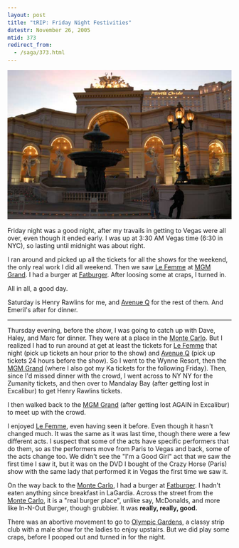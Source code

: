 ```yaml
---
layout: post
title: "tRIP: Friday Night Festivities"
datestr: November 26, 2005
mtid: 373
redirect_from:
  - /saga/373.html
---
```

<img src="/pics/montecarlofacade.jpeg"/>

Friday night was a good night, after my travails in getting to Vegas were all over, even though it ended early.  I was up at 3:30 AM Vegas time (6:30 in NYC), so lasting until midnight was about right.

I ran around and picked up all the tickets for all the shows for the weekend, the only real work I did all weekend.  Then we saw <a href="http://www.mgmgrand.com/pages/entertainment.asp?link=lafemme">Le Femme</a> at <a href="http://www.mgmgrand.com/">MGM Grand</a>.  I had a burger at <a href="http://www.fatburger.net/">Fatburger</a>.  After loosing some at craps, I turned in.

All in all, a good day.

Saturday is Henry Rawlins for me, and <a href="http://www.avenueq.com/">Avenue Q</a> for the rest of them.  And Emeril's after for dinner.
<hr size="1" noshadow>

Thursday evening, before the show, I was going to catch up with Dave, Haley, and Marc for dinner.  They were at a place in the <a href="http://www.montecarlo.com/">Monte Carlo</a>.  But I realized I had to run around at get at least the tickets for <a href="http://www.mgmgrand.com/pages/entertainment.asp?link=lafemme">Le Femme</a> that night (pick up tickets an hour prior to the show) and <a href="http://www.avenueq.com/">Avenue Q</a> (pick up tickets 24 hours before the show).  So I went to the Wynne Resort, then the <a href="http://www.mgmgrand.com/">MGM Grand</a> (where I also got my Ka tickets for the following Friday).  Then, since I'd missed dinner with the crowd, I went across to NY NY for the Zumanity tickets, and then over to Mandalay Bay (after getting lost in Excalibur) to get Henry Rawlins tickets.

I then walked back to the <a href="http://www.mgmgrand.com/">MGM Grand</a> (after getting lost AGAIN in Excalibur) to meet up with the crowd.

I enjoyed <a href="http://www.mgmgrand.com/pages/entertainment.asp?link=lafemme">Le Femme</a>, even having seen it before.  Even though it hasn't changed much.  It was the same as it was last time, though there were a few different acts.  I suspect that some of the acts have specific performers that do them, so as the performers move from Paris to Vegas and back, some of the acts change too.  We didn't see the "I'm a Good Girl" act that we saw the first time I saw it, but it was on the DVD I bought of the Crazy Horse (Paris) show with the same lady that performed it in Vegas the first time we saw it.

On the way back to the <a href="http://www.montecarlo.com/">Monte Carlo</a>, I had a burger at <a href="http://www.fatburger.net/">Fatburger</a>.  I hadn't eaten anything since breakfast in LaGardia.  Across the street from the <a href="http://www.montecarlo.com/">Monte Carlo</a>, it is a "real burger place", unlike say, McDonalds, and more like In-N-Out Burger, though grubbier.  It was **really, really, good.**

There was an abortive movement to go to <a href="http://www.ogvegas.com/">Olympic Gardens</a>, a classy strip club with a male show for the ladies to enjoy upstairs.  But we did play some craps, before I pooped out and turned in for the night.

[montecarlofacade]: /pics/montecarlofacade.jpeg
